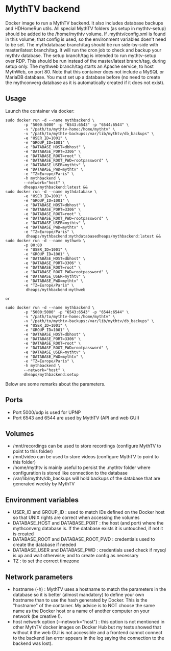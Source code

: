 MythTV backend
==============

Docker image to run a MythTV backend. It also includes database backups and HDHomeRun utils.
All special MythTV folders (as setup in mythtv-setup) should be added to the /home/mythtv volume. If .mythtv/config.xml is found in this volume, that config is used, so the environment variables doen't need to be set. 
The mythdatabase branch/tag should be run side-by-side with master/latest branch/tag. It will run the cron job to check and backup your mythtv database.
The setup branch/tag is intended to run mythtv-setup over RDP. This should be run instead of the master/latest branch/tag, during setup only. 
The mythweb branch/tag starts an Apache service, to host MythWeb, on port 80.
Note that this container does not include a MySQL or MariaDB database. You must set up a database before (no need to create the mythconverg database as it is automatically created if it does not exist).

## Usage

Launch the container via docker:
```
sudo docker run -d --name mythbackend \
        -p "5000:5000" -p "6543:6543" -p "6544:6544" \
        -v "/path/to/mythtv-home:/home/mythtv" \
        -v "/path/to/mythtv-backups:/var/lib/mythtv/db_backups" \
        -e "USER_ID=1001" \
        -e "GROUP_ID=1001" \
        -e "DATABASE_HOST=dbhost" \
        -e "DATABASE_PORT=3306" \
        -e "DATABASE_ROOT=root" \
        -e "DATABASE_ROOT_PWD=rootpassword" \
        -e "DATABASE_USER=mythtv" \
        -e "DATABASE_PWD=mythtv" \
        -e "TZ=Europe/Paris" \
        -h mythbackend \
        --network="host" \
        dheaps/mythbackend:latest &&
sudo docker run -d --name mythdatabase \
        -e "USER_ID=1001" \
        -e "GROUP_ID=1001" \
        -e "DATABASE_HOST=dbhost" \
        -e "DATABASE_PORT=3306" \
        -e "DATABASE_ROOT=root" \
        -e "DATABASE_ROOT_PWD=rootpassword" \
        -e "DATABASE_USER=mythtv" \
        -e "DATABASE_PWD=mythtv" \
        -e "TZ=Europe/Paris" \
		 dheaps/mythbackend:mythdatabasedheaps/mythbackend:latest &&
sudo docker run -d --name mythweb \
		-p 80:80
        -e "USER_ID=1001" \
        -e "GROUP_ID=1001" \
        -e "DATABASE_HOST=dbhost" \
        -e "DATABASE_PORT=3306" \
        -e "DATABASE_ROOT=root" \
        -e "DATABASE_ROOT_PWD=rootpassword" \
        -e "DATABASE_USER=mythtv" \
        -e "DATABASE_PWD=mythtv" \
        -e "TZ=Europe/Paris" \
		 dheaps/mythbackend:mythweb
		 
or

sudo docker run -d --name mythbackend \
        -p "5000:5000" -p "6543:6543" -p "6544:6544" \
        -v "/path/to/mythtv-home:/home/mythtv" \
        -v "/path/to/mythtv-backups:/var/lib/mythtv/db_backups" \
        -e "USER_ID=1001" \
        -e "GROUP_ID=1001" \
        -e "DATABASE_HOST=dbhost" \
        -e "DATABASE_PORT=3306" \
        -e "DATABASE_ROOT=root" \
        -e "DATABASE_ROOT_PWD=rootpassword" \
        -e "DATABASE_USER=mythtv" \
        -e "DATABASE_PWD=mythtv" \
        -e "TZ=Europe/Paris" \
        -h mythbackend \
        --network="host" \
        dheaps/mythbackend:setup
```

Below are some remarks about the parameters.

## Ports

* Port 5000/udp is used for UPNP
* Port 6543 and 6544 are used by MythTV (API and web GUI)

## Volumes

* /mnt/recordings can be used to store recordings (configure MythTV to point to this folder)
* /mnt/video can be used to store videos (configure MythTV to point to this folder)
* /home/mythtv is mainly useful to persist the .mythtv folder where configuration is stored like connection to the database
* /var/lib/mythtv/db_backups will hold backups of the database that are generated weekly by MythTV

## Environment variables

* USER_ID and GROUP_ID : used to match IDs defined on the Docker host so that UNIX rights are correct when accessing the volumes
* DATABASE_HOST and DATABASE_PORT : the host (and port) where the mythconverg database is. If the database exists it is untouched, if not it is created
* DATABASE_ROOT and DATABASE_ROOT_PWD : credentials used to create the database if needed
* DATABASE_USER and DATABASE_PWD : credentials used check if mysql is up and wait otherwise; and to create config as necessary 
* TZ : to set the correct timezone

## Network parameters

* hostname (-h) : MythTV uses a hostname to match the parameters in the database so it is better (almost mandatory) to define your own hostname than to use the hash generated by Docker. This is the "hostname" of the container. My advice is to NOT choose the same name as the Docker host or a name of another computer on your network (be creative !).
* host network option (--network="host") : this option is not mentioned in other MythTV docker images on Docker Hub but my tests showed that without it the web GUI is not accessible and a frontend cannot connect to the backend (an error appears in the log saying the connection to the backend was lost).
